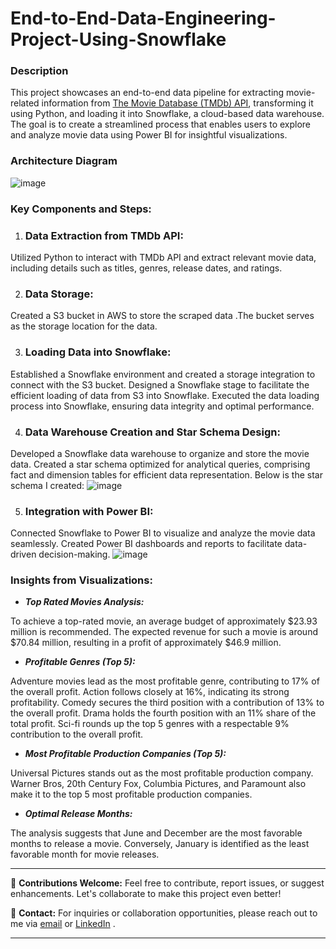 # End-to-End-Data-Engineering-Project-Using-Snowflake
### Description
This project showcases an end-to-end data pipeline for extracting movie-related information from [The Movie Database (TMDb) API](https://developer.themoviedb.org/docs/getting-started), transforming it using Python, and loading it into Snowflake, a cloud-based data warehouse. The goal is to create a streamlined process that enables users to explore and analyze movie data using Power BI for insightful visualizations.
### Architecture Diagram
![image](https://github.com/MuthoniGathu/End-to-End-Data-Engineering-Project-Using-Snowflake/assets/32902183/b2d90ca7-149e-4b12-9f44-4b00f9063433)
### Key Components and Steps:
1. ### Data Extraction from TMDb API:
Utilized Python to interact with TMDb API and extract relevant movie data, including details such as titles, genres, release dates, and ratings.

2. ### Data Storage:
Created a S3 bucket in AWS to store the scraped data .The bucket serves as the storage location for the  data.

3. ### Loading Data into Snowflake:
Established a Snowflake environment and created a storage integration to connect with the S3 bucket.
Designed a Snowflake stage to facilitate the efficient loading of data from S3 into Snowflake.
Executed the data loading process into Snowflake, ensuring data integrity and optimal performance.

4. ### Data Warehouse Creation and Star Schema Design:
 Developed a Snowflake data warehouse to organize and store the movie data.
Created a star schema optimized for analytical queries, comprising fact and dimension tables for efficient data representation.
Below is the star schema I created:
![image](https://github.com/MuthoniGathu/End-to-End-Data-Engineering-Project-Using-Snowflake/assets/32902183/6581b8bb-ed6a-4f91-b771-8608e2e02576)

5. ### Integration with Power BI:
Connected Snowflake to Power BI to visualize and analyze the movie data seamlessly.
Created Power BI dashboards and reports to facilitate data-driven decision-making.
![image](https://github.com/MuthoniGathu/End-to-End-Data-Engineering-Project-Using-Snowflake/assets/32902183/30b20812-d440-49c6-92ba-03d5e33e3a4c)

### Insights from Visualizations:

* **_Top Rated Movies Analysis:_**

To achieve a top-rated movie, an average budget of approximately $23.93 million is recommended.
The expected revenue for such a movie is around $70.84 million, resulting in a profit of approximately $46.9 million.

* **_Profitable Genres (Top 5):_**

Adventure movies lead as the most profitable genre, contributing to 17% of the overall profit.
Action follows closely at 16%, indicating its strong profitability.
Comedy secures the third position with a contribution of 13% to the overall profit.
Drama holds the fourth position with an 11% share of the total profit.
Sci-fi rounds up the top 5 genres with a respectable 9% contribution to the overall profit.

* **_Most Profitable Production Companies (Top 5):_**

Universal Pictures stands out as the most profitable production company.
Warner Bros, 20th Century Fox, Columbia Pictures, and Paramount also make it to the top 5 most profitable production companies.

* **_Optimal Release Months:_**

The analysis suggests that June and December are the most favorable months to release a movie.
Conversely, January is identified as the least favorable month for movie releases.

---
🚀 **Contributions Welcome:** Feel free to contribute, report issues, or suggest enhancements. Let's collaborate to make this project even better!

📧 **Contact:** For inquiries or collaboration opportunities, please reach out to me via [email](gathupenninah@gmail.com) or [LinkedIn](https://www.linkedin.com/in/penninah-gathu/) .

---




